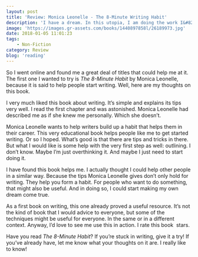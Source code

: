 ```yaml
---
layout: post
title: 'Review: Monica Leonelle - The 8-Minute Writing Habit'
description: 'I have a dream. In this utopia, I am doing the work I&#8217;ve always wanted to do: writing. Somehow, it&#8217;s never gotten to that point. I spent last year reading a lot, thinking that by reading books you also learn what works and doesn&#8217;t. Now it&#8217;s time to take it a step further. Will I become a writer if I only keep reading? No, of course not. To become an author, one has to write.'
image: 'https://images.gr-assets.com/books/1440897858l/26189973.jpg'
date: 2018-01-05 11:01:23
tags:
    - Non-Fiction
category: Review
blog: 'reading'
---
```

So I went online and found me a great deal of titles that could help me at it. The first one I wanted to try is <em>The 8-Minute Habit</em> by Monica Leonelle, because it is said to help people start writing. Well, here are my thoughts on this book.

I very much liked this book about writing. It&#8217;s simple and explains its tips very well. I read the first chapter and was astonished. Monica Leonelle had described me as if she knew me personally. Which she doesn&#8217;t.

Monica Leonelle wants to help writers build up a habit that helps them in their career. This very educational book helps people like me to get started writing. Or so I hoped. What&#8217;s good is that there are tips and tricks in there. But what I would like is some help with the very first step as well: outlining. I don&#8217;t know. Maybe I&#8217;m just overthinking it. And maybe I just need to start doing it.

I have found this book helps me. I actually thought I could help other people in a similar way. Because the tips Monica Leonelle gives don&#8217;t only hold for writing. They help you form a habit. For people who want to do something, that might also be useful. And in doing so, I could start making my own dream come true.

As a first book on writing, this one already proved a useful resource. It&#8217;s not the kind of book that I would advice to everyone, but some of the techniques might be useful for everyone. In the same or in a different context. Anyway, I&#8217;d love to see me use this in action. I rate this book  stars.

Have you read <em>The 8-Minute Habit</em>? If you&#8217;re stuck in writing, give it a try! If you&#8217;ve already have, let me know what your thoughts on it are. I really like to know!